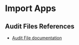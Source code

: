 # Import Apps

## Audit Files References
* [Audit File documentation](https://github.com/pontsoleil/TC295)